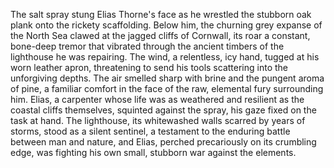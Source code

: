 The salt spray stung Elias Thorne's face as he wrestled the stubborn oak plank onto the rickety scaffolding.  Below him, the churning grey expanse of the North Sea clawed at the jagged cliffs of Cornwall, its roar a constant, bone-deep tremor that vibrated through the ancient timbers of the lighthouse he was repairing.  The wind, a relentless, icy hand, tugged at his worn leather apron, threatening to send his tools scattering into the unforgiving depths.  The air smelled sharp with brine and the pungent aroma of pine, a familiar comfort in the face of the raw, elemental fury surrounding him.  Elias, a carpenter whose life was as weathered and resilient as the coastal cliffs themselves, squinted against the spray, his gaze fixed on the task at hand.  The lighthouse, its whitewashed walls scarred by years of storms, stood as a silent sentinel, a testament to the enduring battle between man and nature, and Elias, perched precariously on its crumbling edge, was fighting his own small, stubborn war against the elements.
